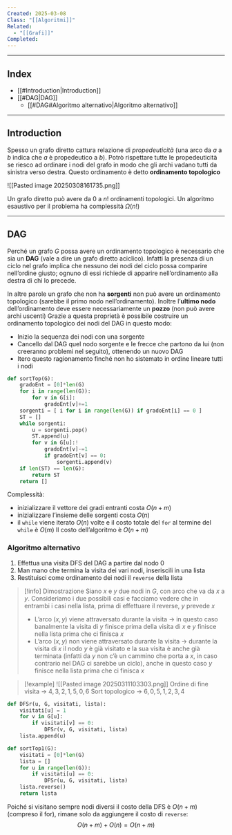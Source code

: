 ```yaml
---
Created: 2025-03-08
Class: "[[Algoritmi]]"
Related:
  - "[[Grafi]]"
Completed:
---
```

---
## Index
- [[#Introduction|Introduction]]
- [[#DAG|DAG]]
	- [[#DAG#Algoritmo alternativo|Algoritmo alternativo]]
---
## Introduction
Spesso un grafo diretto cattura relazione di *propedeuticità* (una arco da $a$ a $b$ indica che $a$ è propedeutico a $b$).
Potrò rispettare tutte le propedeuticità se riesco ad ordinare i nodi del grafo in modo che gli archi vadano tutti da sinistra verso destra. Questo ordinamento è detto **ordinamento topologico**

![[Pasted image 20250308161735.png]]

Un grafo diretto può avere da $0$ a $n!$ ordinamenti topologici. Un algoritmo esaustivo per il problema ha complessità $\Omega(n!)$

---
## DAG
Perché un grafo $G$ possa avere un ordinamento topologico è necessario che sia un **DAG** (vale a dire un grafo diretto aciclico).
Infatti la presenza di un ciclo nel grafo implica che nessuno dei nodi del ciclo possa comparire nell’ordine giusto; ognuno di essi richiede di apparire nell’ordinamento alla destra di chi lo precede.

In altre parole un grafo che non ha **sorgenti** non può avere un ordinamento topologico (sarebbe il primo nodo nell’ordinamento). Inoltre l’**ultimo nodo** dell’ordinamento deve essere necessariamente un **pozzo** (non può avere archi uscenti)
Grazie a questa proprietà è possibile costruire un ordinamento topologico dei nodi del DAG in questo modo:
- Inizio la sequenza dei nodi con una sorgente
- Cancello dal DAG quel nodo sorgente e le frecce che partono da lui (non creeranno problemi nel seguito), ottenendo un nuovo DAG
- Itero questo ragionamento finché non ho sistemato in ordine lineare tutti i nodi

```python
def sortTop(G):
	gradoEnt = [0]*len(G)
	for i in range(len(G)):
		for v in G[i]:
			gradoEnt[v]+=1
	sorgenti = [ i for i in range(len(G)) if gradoEnt[i] == 0 ]
	ST = []
	while sorgenti:
		u = sorgenti.pop()
		ST.append(u)
		for v in G[u]:!
			gradoEnt[v]-=1
			if gradoEnt[v] == 0:
				sorgenti.append(v)
	if len(ST) == len(G):
		return ST
	return []
```
Complessità:
- inizializzare il vettore dei gradi entranti costa $O(n+m)$
- inizializzare l’insieme delle sorgenti costa $O(n)$
- il `while` viene iterato $O(n)$ volte e il costo totale del `for` al termine del `while` è $O(m)$
Il costo dell’algoritmo è $O(n+m)$

### Algoritmo alternativo
1. Effettua una visita DFS del DAG a partire dal nodo $0$
2. Man mano che termina la visita dei vari nodi, inseriscili in una lista
3. Restituisci come ordinamento dei nodi il `reverse` della lista

>[!info] Dimostrazione
>Siano $x$ e $y$ due nodi in $G$, con arco che va da $x$ a $y$. Consideriamo i due possibili casi e facciamo vedere che in entrambi i casi nella lista, prima di effettuare il reverse, $y$ prevede $x$
>- L’arco $(x,y)$ viene attraversato durante la visita → in questo caso banalmente la visita di $y$ finisce prima della visita di $x$ e $y$ finisce nella lista prima che ci finisca $x$
>- L’arco $(x,y)$ non viene attraversato durante la visita → durante la visita di $x$ il nodo $y$ è già visitato e la sua visita è anche già terminata (infatti da $y$ non c’è un cammino che porta a $x$, in caso contrario nel DAG ci sarebbe un ciclo), anche in questo caso $y$ finisce nella lista prima che ci finisca $x$

>[!example]
>![[Pasted image 20250311103303.png]]
>Ordine di fine visita → $4,3,2,1,5,0,6$
>Sort topologico → $6,0,5,1,2,3,4$

```python
def DFSr(u, G, visitati, lista):
	visitati[u] = 1
	for v in G[u]:
		if visitati[v] == 0:
			DFSr(v, G, visitati, lista)
	lista.append(u)

def sortTop1(G):
	visitati = [0]*len(G)
	lista = []
	for u in range(len(G)):
		if visitati[u] == 0:
			DFSr(u, G, visitati, lista)
	lista.reverse()
	return lista
```
Poiché si visitano sempre nodi diversi il costo della DFS è $O(n+m)$ (compreso il for), rimane solo da aggiungere il costo di `reverse`:
$$
O(n+m)+O(n)=O(n+m)
$$
